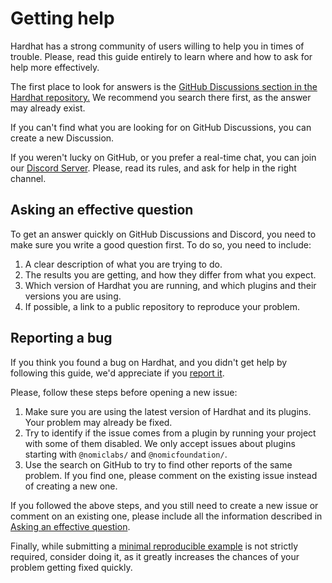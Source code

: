 # Getting help

Hardhat has a strong community of users willing to help you in times of trouble. Please, read this guide entirely to learn where and how to ask for help more effectively.

The first place to look for answers is the [GitHub Discussions section in the Hardhat repository.](https://github.com/nomiclabs/hardhat) We recommend you search there first, as the answer may already exist. 

If you can't find what you are looking for on GitHub Discussions, you can create a new Discussion.

If you weren't lucky on GitHub, or you prefer a real-time chat, you can join our [Discord Server](https://hardhat.org/discord). Please, read its rules, and ask for help in the right channel.

## Asking an effective question

To get an answer quickly on GitHub Discussions and Discord, you need to make sure you write a good question first. To do so, you need to include:

1. A clear description of what you are trying to do.
2. The results you are getting, and how they differ from what you expect.
3. Which version of Hardhat you are running, and which plugins and their versions you are using.
4. If possible, a link to a public repository to reproduce your problem.

## Reporting a bug

If you think you found a bug on Hardhat, and you didn't get help by following this guide, we'd appreciate if you [report it](https://github.com/NomicFoundation/hardhat/issues).

Please, follow these steps before opening a new issue:

1. Make sure you are using the latest version of Hardhat and its plugins. Your problem may already be fixed.
2. Try to identify if the issue comes from a plugin by running your project with some of them disabled. We only accept issues about plugins starting with `@nomiclabs/` and `@nomicfoundation/`.
3. Use the search on GitHub to try to find other reports of the same problem. If you find one, please comment on the existing issue instead of creating a new one. 

If you followed the above steps, and you still need to create a new issue or comment on an existing one, please include all the information described in [Asking an effective question](#asking-an-effective-question).

Finally, while submitting a [minimal reproducible example](https://en.wikipedia.org/wiki/Minimal_reproducible_example) is not strictly required, consider doing it, as it greatly increases the chances of your problem getting fixed quickly. 
